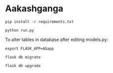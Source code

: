 # Aakashganga

`pip install -r requirements.txt`

`python run.py`

To alter tables in database after editing models.py:

`export FLASK_APP=AGapp`

`flask db migrate`

`flask db upgrade`
